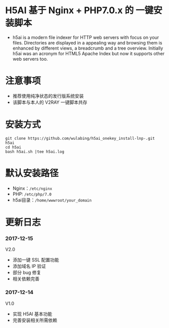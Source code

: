 # H5AI 基于 Nginx + PHP7.0.x 的 一键安装脚本

* h5ai is a modern file indexer for HTTP web servers with focus on your files. Directories are displayed in a appealing way and browsing them is enhanced by different views, a breadcrumb and a tree overview. Initially h5ai was an acronym for HTML5 Apache Index but now it supports other web servers too.

# 注意事项
* 推荐使用纯净状态的发行版系统安装
* 该脚本与本人的 V2RAY 一键脚本共存

# 安装方式

```
git clone https://github.com/wulabing/h5ai_onekey_install-lnp-.git h5ai
cd h5ai
bash h5ai.sh |tee h5ai.log
```
# 默认安装路径

* Nginx：`/etc/nginx`
* PHP: `/etc/php/7.0`
* h5ai目录：`/home/wwwroot/your_domain`

# 更新日志
### 2017-12-15
V2.0
* 添加一键 SSL 配置功能
* 添加域名 IP 验证
* 部分 bug 修复
* 相关依赖完善
### 2017-12-14
V1.0
* 实现 H5AI 基本功能
* 完善安装相关所需依赖

